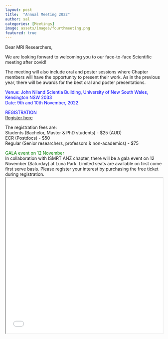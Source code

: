 ```yaml
---
layout: post
title:  "Annual Meeting 2022"
author: sal
categories: [Meetings]
image: assets/images/fourthmeeting.png
featured: true
---  
```

<p>
Dear MRI Researchers,

<p>
We are looking forward to welcoming you to our face-to-face Scientific meeting after covid!
<p>
The meeting will also include oral and poster sessions where Chapter members will have the opportunity to present their work. 
As in the previous year, there will be awards for the best oral and poster presentations.
<p>
 
<html> <font color = "Blue"> Venue: John Niland Scientia Building, University of New South Wales, Kensington NSW 2033 </font></html>
<br>
<html> <font color = "Blue"> Date: 9th and 10th November, 2022 </font></html>
 
<html>
<p>
<html> <font color = "Blue"> REGISTRATION </font></html>
<br>
<html> <font color = "Blue"> <a href="https://www.eventbrite.com.au/e/ismrm-anz-annual-meeting-2022-in-person-event-tickets-407816659607"> Register here</a> </font></html>
<p>
The registration fees are:
<br>
Students (Bachelor, Master & PhD students) - $25 (AUD)
<br>
ECR (Postdocs) - $50
<br>
Regular (Senior researchers, professors & non-academics) - $75

<html>
<p>
<html> <font color = "Green"> GALA event on 12 November </font></html>
<br> 
 In collaboration with ISMRT ANZ chapter, there will be a gala event on 12 November (Saturday) at Luna Park. Limited seats are available on first come first serve basis. Please register your interest by purchasing the free ticket during registration. 

<html>
 <head>
 </head>
 <body>
   <iframe src="/assets/images/Program2022.pdf" width="100%" height="500px">
   </iframe>
  </body>
</html>
 
